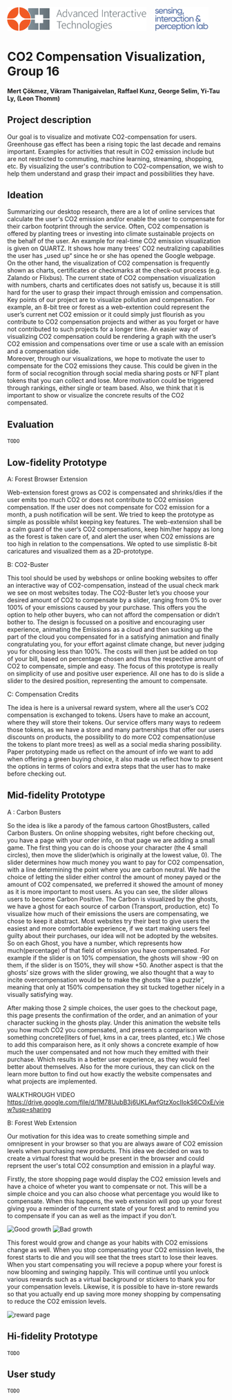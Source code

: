 <p align="left" width="100%">
  <img height="56" src="img/logo-ait.png"> &nbsp; &nbsp;
  <img height="56" src="img/eth-sip-3l.png">     
</p>

# CO2 Compensation Visualization, Group 16
#### Mert Çökmez, Vikram Thanigaivelan, Raffael Kunz, George Selim, Yi-Tau Ly, (Leon Thomm)

## Project description

Our goal is to visualize and motivate CO2-compensation for users. Greenhouse gas effect has been a rising topic the last decade and remains important. Examples for activities that result in CO2 emission include but are not restricted to commuting, machine learning, streaming, shopping, etc. By visualizing the user's contribution to CO2-compensation, we wish to help them understand and grasp their impact and possibilities they have.

## Ideation

Summarizing our desktop research, there are a lot of online services that calculate the user's CO2 emission and/or enable the user to compensate for their carbon footprint through the service. Often, CO2 compensation is offered by planting trees or investing into climate sustainable projects on the behalf of the user. An example for real-time CO2 emission visualization is given on QUARTZ. It shows how many trees’ CO2 neutralizing capabilities the user has „used up“ since he or she has opened the Google webpage. On the other hand, the visualization of CO2 compensation is frequently shown as charts, certificates or checkmarks at the check-out process (e.g. Zalando or Flixbus). The current state of CO2 compensation visualization with numbers, charts and certificates does not satisfy us, because it is still hard for the user to grasp their impact through emission and compensation.
<br>Key points of our project are to visualize pollution and compensation. For example, an 8-bit tree or forest as a web-extention could represent the user’s current net CO2 emission or it could simply just flourish as you contribute to CO2 compensation projects and wither as you forget or have not contributed to such projects for a longer time. An easier way of visualizing CO2 compensation could be rendering a graph with the user’s CO2 emission and compensations over time or use a scale with an emission and a compensation side.
<br>Moreover, through our visualizations, we hope to motivate the user to compensate for the CO2 emissions they cause. This could be given in the form of social recognition through social media sharing posts or NFT plant tokens that you can collect and lose. More motivation could be triggered through rankings, either single or team based.  Also, we think that it is important to show or visualize the concrete results of the CO2 compensated.
    
## Evaluation

    TODO

## Low-fidelity Prototype

A: Forest Browser Extension

Web-extension forest grows as CO2 is compensated and shrinks/dies if the user emits too much CO2 or does not contribute to CO2 emission compensation. If the user does not compensate for CO2 emission for a month, a push notification will be sent.
We tried to keep the prototype as simple as possible whilst keeping key features. The web-extension shall be a calm guard of the user‘s CO2 compensations, keep him/her happy as long as the forest is taken care of, and alert the user when CO2 emissions are too high in relation to the compensations. We opted to use simplistic 8-bit caricatures and visualized them as a 2D-prototype.

B: CO2-Buster

This tool should be used by webshops or online booking websites to offer an interactive way of CO2-compensation, instead of the usual check mark we see on most websites today.
The CO2-Buster let’s you choose your desired amount of CO2 to compensate by a slider, ranging from 0% to over 100% of your emissions caused by your purchase. This offers you the option to help other buyers, who can not afford the compensation or didn’t bother to.
The design is focussed on a positive and encouraging user experience, animating the Emissions as a cloud and then sucking up the part of the cloud you compensated for in a satisfying animation and finally congratulating you, for your effort against climate change, but never judging you for choosing less than 100%.
The costs will then just be added on top of your bill, based on percentage chosen and thus the respective amount of CO2 to compensate, simple and easy.
The focus of this prototype is really on simplicity of use and positive user experience. All one has to do is slide a slider to the desired position, representing the amount to compensate.

C: Compensation Credits

The idea is here is a universal reward system, where all the user’s CO2 compensation is exchanged to tokens. Users have to make an account, where they will store their tokens. 
Our service offers many ways to redeem those tokens, as we have a store and many partnerships that offer our users discounts on products, the possibility to do more CO2 compensation(use the tokens to plant more trees) as well as a social media sharing possibility.  Paper prototyping made us reflect on the amount of info we want to add when offering a green buying choice, it also made us reflect how to present the options in terms of colors and extra steps that the user has to make before checking out. 

    
## Mid-fidelity Prototype
A : Carbon Busters

So the idea is like a parody of the famous cartoon GhostBusters, called Carbon Busters. 
On online shopping websites, right before checking out, you have a page with your order info, on that page we are adding a small game. 
The first thing you can do is choose your character (the 4 small circles), then move the slider(which is originally at the lowest value, 0). 
The slider determines how much money you want to pay for CO2 compensation, with a line determining the point where you are carbon neutral. We had the choice of letting the slider either control the amount of money payed or the amount of CO2 compensated, we preferred it showed the amount of money as it is more important to most users. As you can see, the slider allows users to become Carbon Positive.
The Carbon is visualized by the ghosts, we have a ghost for each source of carbon (Transport, production, etc)
To visualize how much of their emissions the users are compensating, we chose to keep it abstract. Most websites try their best to give users the easiest and more comfortable experience, if we start making users feel guilty about their purchases, our idea will not be adopted by the websites. 
So on each Ghost, you have a number, which represents how much(percentage) of that field of emission you have compensated. For example if the slider is on 10% compensation, the ghosts will show -90 on them, if the slider is on 150%, they will show +50. 
Another aspect is that the ghosts’ size grows with the slider growing, we also thought that a way to incite overcompensation would be to make the ghosts “like a puzzle”, meaning that only at 150% compensation they sit tucked together nicely in a visually satisfying way. 

After making those 2 simple choices, the user goes to the checkout page,  this page presents the confirmation of the order, and an animation of your character sucking in the ghosts play. 
Under this animation the website tells you how much CO2 you compensated, and presents a comparison with something concrete(liters of fuel, kms in a car, trees planted, etc.)
We chose to add this comparaison here, as it only shows a concrete example of how much the user compensated and not how much they emitted with their purchase. Which results in a better user experience, as they would feel better about themselves. Also for the more curious, they can click on the learn more button to find out how exactly the website compensates and what projects are implemented.

WALKTHROUGH VIDEO
https://drive.google.com/file/d/1M78UubB3j6UKLAwfGtzXocIIokS6COxE/view?usp=sharing

B: Forest Web Extension

Our motivation for this idea was to create something simple and omnipresent in your browser so that you are always aware of CO2 emission levels when purchasing new products. This idea we decided on was to create a virtual forest that would be present in the browser and could reprsent the user's total CO2 consumption and emission in a playful way. 

Firstly, the store shopping page would display the CO2 emission levels and have a choice of wheter you want to compensate or not. This will be a simple choice and you can also choose what percentage you would like to compensate. When this happens, the web extension will pop up your forest giving you a reminder of the current state of your forest and to remind you to compensate if you can as well as the impact if you don't.  

![Good growth](https://github.com/vichrome/hci-project-hci2021-group-16/blob/2021/img/web1.png?raw=true)
![Bad growth](https://github.com/vichrome/hci-project-hci2021-group-16/blob/2021/img/web2.png?raw=true)

This forest would grow and change as your habits with CO2 emissions change as well. When you stop compensating your CO2 emission levels, the forest starts to die and you will see that the trees start to lose their leaves. When you start compensating you will recieve a popup where your forest is now blooming and swinging happily. This will continue until you unlock various rewards such as a virtual background or stickers to thank you for your compensation levels. Likewise, it is possible to have in-store rewards so that you actually end up saving more money shopping by compensating to reduce the CO2 emission levels.

![reward page](https://github.com/vichrome/eth-ait/hci-project-hci2021-group-16/img/web3.png?raw=true)


## Hi-fidelity Prototype

    TODO
    
## User study

    TODO
